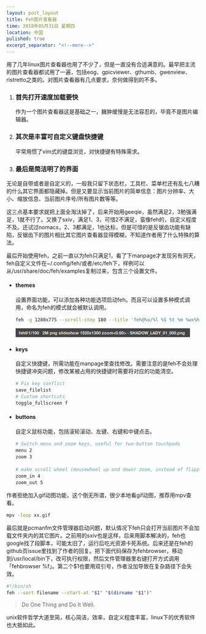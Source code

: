 ```yaml
---
layout: post_layout
title: Feh图片查看器
time: 2018年05月31日 星期四
location: 中国
pulished: true
excerpt_separator: "<!--more-->"
---
```




用了几年linux图片查看器也用了不少了，但是一直没有合适满意的。最早把主流的图片查看器都试用了一遍，包括eog、gpicviewer、gthumb、gwenview、ristretto之类的。对图片查看器有几点要求，奈何做得到的不多。

1. ### 首先打开速度加载要快

   作为一个图片查看器这是基础之一，臃肿缓慢是无法容忍的，毕竟不是图片编辑器。

2. ### 其次是丰富可自定义键盘快捷键

   平常用惯了vim式的键盘浏览，对快捷键有特殊需求。
<!--more-->

3. ### 最后是简洁明了的界面
无论是自带或者是自定义的，一般我只留下状态栏，工具栏、菜单栏还有乱七八糟的什么其它界面都隐藏掉。但是又要显示当前图片的简单信息：图片分辨率、大小、缩放信息、当前图片序号/所有图片数等等。

这三点基本要求就把上面全淘汰掉了，后来开始用geeqie，虽然满足2，3勉强满足，1就不行了。又换了sxiv，满足1、3，可惜2不满足，蛮像feh的，自定义程度不及。还试过nomacs，2、3都满足，1也达标，但是可惜的是反锯齿功能有缺陷，反锯齿下的图片相比其它图片查看器显得模糊，不知道作者用了什么特殊的算法。

最后开始使用feh，之前一直以为feh只满足1，看了下manpage才发现另有洞天，feh自定义文件在~/.config/feh/或者/etc/feh下，样例可以从/usr/share/doc/feh/examples复制过来，包含三个设置文件。

- #### themes

  设置界面功能，可以添加各种功能选项启动feh。而且可以设置多种模式调用，命名为feh的模式就会被默认调用。

  ```bash
  feh -g 1280x775 --scroll-step 180 --title 'feh@%u/%l %S %t %m %wx%h zoom<%z> - %n'
  ```

  ![](/assets/img/fehtitle.png)

- #### keys

  自定义快捷键，所需功能在manpage里查找修改。需要注意的是feh不会处理快捷键冲突问题，修改某被占用的快捷键时需要将对应的功能清空。

  ```bash
  # Fix key conflict
  save_filelist
  # Custom shortcuts
  toggle_fullscreen f
  
  ```

- #### buttons

  自定义鼠标功能，包括滚轮滚动、左键、右键和中键点击。

  ```bash
  # Switch menu and zoom keys, useful for two-button touchpads
  menu 2
  zoom 3
  
  # make scroll wheel (mousewheel up and down) zoom, instead of flipping images
  zoom_in 4
  zoom_out 5
  ```


作者拒绝加入gif动图功能，这个倒无所谓，很少本地看gif动图，推荐用mpv查看。

  ```bash
  mpv -loop xx.gif
  ```

最后就是pcmanfm文件管理器启动问题，默认情况下feh只会打开当前图片不会加载文件夹内的其它图片。之前用的sxiv也是这样，后来用脚本解决的，feh也google找了段脚本，可能太旧了，运行后吃光资源卡死系统。后来还是在feh的github页issue里找到了作者的回复。把下面代码保存为fehbrowser，移动到/usr/local/bin下，改可执行权限，然后文件管理器里右键打开方式调用「fehbrowser %f」。第二个$1也要用双引号，作者没加导致在复杂路径下会失效。

```bash
#!/bin/sh
feh --sort filename --start-at "$1" "$(dirname "$1")"

```



  > Do One Thing and Do It Well.

unix软件哲学大道至简，核心简洁，效率，自定义程度丰富，linux下的优秀软件也大抵如此。
